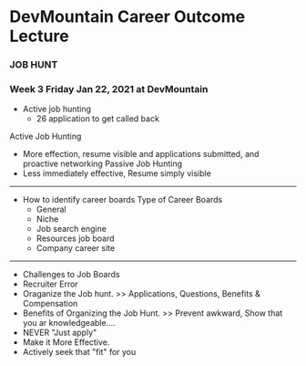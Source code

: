 # DevMountain Career Outcome Lecture

### JOB HUNT 
### Week 3 Friday Jan 22, 2021 at DevMountain
 
 - Active job hunting
    - 26 application to get called back
 
 Active Job Hunting
 - More effection, resume visible and applications submitted, and proactive networking
 Passive Job Hunting
 - Less immediately effective, Resume simply visible
_____________________________________________________________
 - How to identify career boards
    Type of Career Boards
    - General
    - Niche
    - Job search engine
    - Resources job board
    - Company career site
 _____________________________________________________________
 
 - Challenges to Job Boards
 - Recruiter Error
 - Oraganize the Job hunt. >> Applications, Questions, Benefits & Compensation
 - Benefits of Organizing the Job Hunt. >> Prevent awkward, Show that you ar knowledgeable....
 - NEVER "Just apply"
 - Make it More Effective.
 - Actively seek that "fit" for you
 

